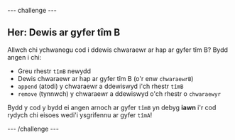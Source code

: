 \--- challenge \---

## Her: Dewis ar gyfer tîm B

Allwch chi ychwanegu cod i ddewis chwaraewr ar hap ar gyfer tîm B? Bydd angen i chi:

+ Greu rhestr `tîmB` newydd
+ Dewis chwaraewr ar hap ar gyfer tîm B (o'r enw `chwaraewrB`)
+ `append` (atodi) y chwaraewr a ddewiswyd i'ch rhestr `tîmB`
+ `remove` (tynnwch) y chwaraewr a ddewiswyd o'ch rhestr o `chwaraewyr`

Bydd y cod y bydd ei angen arnoch ar gyfer `tîmB` yn debyg **iawn** i'r cod rydych chi eisoes wedi'i ysgrifennu ar gyfer `tîmA`!

\--- /challenge \---